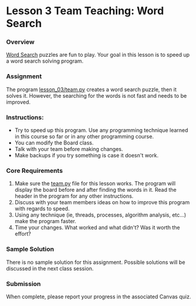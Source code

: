 # Lesson 3 Team Teaching: Word Search

### Overview

[Word Search](https://thewordsearch.com/) puzzles are fun to play. Your goal in this lesson is to speed up a word search solving program.

### Assignment

The program [lesson_03/team.py](../team/team.py) creates a word search puzzle, then it solves it. However, the searching for the words is not fast and needs to be improved.

### Instructions:

- Try to speed up this program. Use any programming technique learned in this course so far or in any other programming course.
- You can modify the Board class.
- Talk with your team before making changes.
- Make backups if you try something is case it doesn't work.

### Core Requirements

1. Make sure the [team.py](../team/team.py) file for this lesson works. The program will display the board before and after finding the words in it. Read the header in the program for any other instructions.
2. Discuss with your team members ideas on how to improve this program with regards to speed.
3. Using any technique (ie, threads, processes, algorithm analysis, etc...)  make the program faster.
4. Time your changes. What worked and what didn't?  Was it worth the effort?

### Sample Solution

There is no sample solution for this assignment. Possible solutions will be discussed in the next class session.

### Submission

When complete, please report your progress in the associated Canvas quiz.
